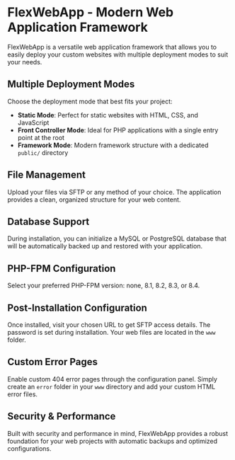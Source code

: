 # FlexWebApp - Modern Web Application Framework

FlexWebApp is a versatile web application framework that allows you to easily deploy your custom websites with multiple deployment modes to suit your needs.

## <i class="fas fa-rocket"></i> Multiple Deployment Modes

Choose the deployment mode that best fits your project:

- **Static Mode**: Perfect for static websites with HTML, CSS, and JavaScript
- **Front Controller Mode**: Ideal for PHP applications with a single entry point at the root
- **Framework Mode**: Modern framework structure with a dedicated `public/` directory

## <i class="fas fa-folder"></i> File Management

Upload your files via SFTP or any method of your choice. The application provides a clean, organized structure for your web content.

## <i class="fas fa-database"></i> Database Support

During installation, you can initialize a MySQL or PostgreSQL database that will be automatically backed up and restored with your application.

## <i class="fas fa-bolt"></i> PHP-FPM Configuration

Select your preferred PHP-FPM version: none, 8.1, 8.2, 8.3, or 8.4.

## <i class="fas fa-wrench"></i> Post-Installation Configuration

Once installed, visit your chosen URL to get SFTP access details. The password is set during installation. Your web files are located in the `www` folder.

## <i class="fas fa-palette"></i> Custom Error Pages

Enable custom 404 error pages through the configuration panel. Simply create an `error` folder in your `www` directory and add your custom HTML error files.

## <i class="fas fa-shield-alt"></i> Security & Performance

Built with security and performance in mind, FlexWebApp provides a robust foundation for your web projects with automatic backups and optimized configurations. 
